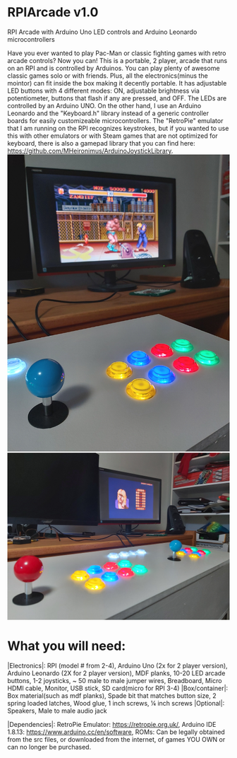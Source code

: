 # RPIArcade v1.0
RPI Arcade with Arduino Uno LED controls and Arduino Leonardo microcontrollers

Have you ever wanted to play Pac-Man or classic fighting games with retro arcade controls? Now you can! This is a portable, 2 player, arcade that runs on an RPI and is controlled by Arduinos. You can play plenty of awesome classic games solo or with friends. Plus, all the electronics(minus the mointor) can fit inside the box making it decently portable. It has adjustable LED buttons with 4 different modes: ON, adjustable brightness via potentiometer, buttons that flash if any are pressed, and OFF. The LEDs are controlled by an Arduino UNO. On the other hand, I use an Arduino Leonardo and the "Keyboard.h" library instead of a generic controller boards for easily customizeable microcontrollers. The "RetroPie" emulator that I am running on the RPI recognizes keystrokes, but if you wanted to use this with other emulators or with Steam games that are not optimized for keyboard, there is also a gamepad library that you can find here: https://github.com/MHeironimus/ArduinoJoystickLibrary.
![](img/20201204_154357.jpg)
![](img/20201204_154429.jpg)
# What you will need:
|Electronics|:
RPI (model # from 2-4),
Arduino Uno (2x for 2 player version),
Arduino Leonardo (2X for 2 player version),
MDF planks,
10-20 LED arcade buttons,
1-2 joysticks,
~ 50 male to male jumper wires,
Breadboard,
Micro HDMI cable,
Monitor,
USB stick,
SD card(micro for RPI 3-4)
|Box/container|:
Box material(such as mdf planks),
Spade bit that matches button size,
2 spring loaded latches,
Wood glue,
1 inch screws,
¼ inch screws
|Optional|:
Speakers,
Male to male audio jack

|Dependencies|:
RetroPie Emulator: https://retropie.org.uk/,
Arduino IDE 1.8.13: https://www.arduino.cc/en/software,
ROMs: Can be legally obtained from the src files, or downloaded from the internet, of games YOU OWN or can no longer be purchased. 


